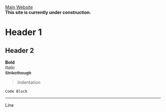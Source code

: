 [Main Website](https://sites.google.com/view/trobotix/home)  
**This site is currently under construction.**
# Header 1  
## Header 2  
**Bold**  
*Italic*  
~~Strikethough~~  
> Indentation  

```
Code Block
```
___
Line